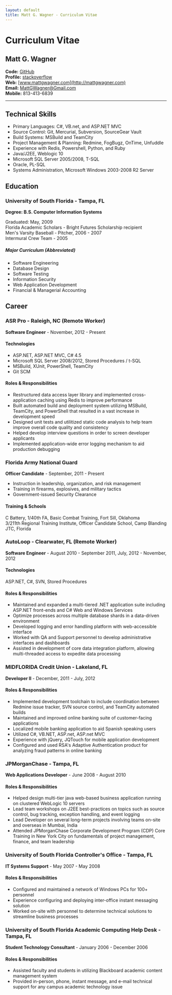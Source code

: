 ```yaml
---
layout: default
title: Matt G. Wagner - Curriculum Vitae
---
```


# Curriculum Vitae

## Matt G. Wagner

**Code:** [GitHub](http://github.com/mattgwagner)  
**Profile:** [stackoverflow](http://careers.stackoverflow.com/mattgwagner)  
**Web:** [www.mattgwagner.com](http://mattgwagner.com)  
**Email:** [MattGWagner@Gmail.com](mailto:MattGWagner@Gmail.com)  
**Mobile:** 813-413-6839

----------

## Technical Skills

* Primary Languages: C#, VB.net, and ASP.NET MVC
* Source Control: Git, Mercurial, Subversion, SourceGear Vault  
* Build Systems: MSBuild and TeamCity  
* Project Management & Planning: Redmine, FogBugz, OnTime, Unfuddle  
* Experience with Redis, Powershell, Python, and Ruby  
* Java/J2EE, Weblogic 10  
* Microsoft SQL Server 2005/2008, T-SQL 
* Oracle, PL-SQL
* Systems Administration, Microsoft Windows 2003-2008 R2 Server

## Education

### University of South Florida - Tampa, FL
**Degree: B.S. Computer Information Systems**  

Graduated: May, 2009  
Florida Academic Scholars - Bright Futures Scholarship recipient  
Men's Varsity Baseball - Pitcher, 2006 - 2007  
Intermural Crew Team - 2005  

##### Major Curriculum (Abbreviated)
* Software Engineering
* Database Design
* Software Testing
* Information Security
* Web Application Development
* Financial & Managerial Accounting

## Career

### ASR Pro - Raleigh, NC (Remote Worker)
**Software Engineer** - November, 2012 - Present

#### Technologies

* ASP.NET, ASP.NET MVC, C# 4.5
* Microsoft SQL Server 2008/2012, Stored Procedures / t-SQL
* MSBuild, XUnit, PowerShell, TeamCity
* Git SCM

#### Roles & Responsibilities

* Restructured data access layer library and implemented cross-application caching using Redis to improve performance
* Built automated build and deployment system utilizing MSBuild, TeamCity, and PowerShell that resulted in a vast increase in development speed
* Designed unit tests and utilitized static code analysis to help team improve overall code quality and consistency
* Helped develop interview questions in order to screen developer applicants
* Implemented application-wide error logging mechanism to aid production debugging

### Florida Army National Guard 
**Officer Candidate** - September, 2011 - Present  

* Instruction in leadership, organization, and risk management  
* Training in firearms, explosives, and military tactics  
* Government-issued Security Clearance

#### Training & Schools 
C Battery, 1/40th FA, Basic Combat Training, Fort Sill, Oklahoma  
3/211th Regional Training Institute, Officer Candidate School, Camp Blanding JTC, Florida  

### AutoLoop - Clearwater, FL (Remote Worker)

**Software Engineer** - August 2010 - September 2011, July, 2012 - November, 2012  

#### Technologies

ASP.NET, C#, SVN, Stored Procedures

#### Roles & Responsibilities

* Maintained and expanded a multi-tiered .NET application suite including ASP.NET front-ends and C# Web and Windows Services
* Optimize processes across multiple database shards in a data-driven environment
* Developed logging and error handling platform with web-accessible interface
* Worked with QA and Support personnel to develop administrative interfaces and dashboards
* Assisted in development of core data integration platform, allowing multi-threaded access to expedite data processing

### MIDFLORIDA Credit Union - Lakeland, FL  
**Developer II** - December, 2011 - July, 2012  

#### Roles & Responsibilities

* Implemented development toolchain to include coordination between Redmine issue tracker, SVN source control, and TeamCity automated builds  
* Maintained and improved online banking suite of customer-facing applications
* Localized mobile banking application to aid Spanish speaking users
* Utilized C#, VB.NET, ASP.net, ASP.net MVC
* Experience with jQuery, JQTouch for mobile application development
* Configured and used RSA's Adaptive Authentication product for analyzing fraud patterns in online banking

### JPMorganChase - Tampa, FL
**Web Applications Developer** - June 2008 - August 2010  

#### Roles & Responsibilities

* Helped design multi-tier java web-based business application running on clustered WebLogic 10 servers
* Lead team workshops on J2EE best-practices on topics such as source control, bug tracking, exception handling, and event logging
* Lead Developer on several long-term projects involving teams on-site and overseas in Mumbai, India
* Attended JPMorganChase Corporate Development Program (CDP) Core Training in New York City on fundamentals of project management, finance, and team leadership

### University of South Florida Controller's Office - Tampa, FL
**IT Systems Support** - May 2007 - May 2008   

#### Roles & Responsibilities

* Configured and maintained a network of Windows PCs for 100+ personnel
* Experience configuring and deploying inter-office instant messaging solution
* Worked on-site with personnel to determine technical solutions to streamline business processes

### University of South Florida Academic Computing Help Desk - Tampa, FL
**Student Technology Consultant** - January 2006 - December 2006  

#### Roles & Responsibilities

* Assisted faculty and students in utilizing Blackboard academic content management system
* Provided in-person, phone, instant message, and e-mail technical support for any campus academic technology issue
